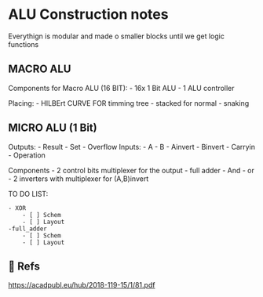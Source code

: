 # ALU Construction notes

Everythign is modular and made o smaller blocks until we get logic functions


## MACRO ALU

Components for Macro ALU (16 BIT):
	- 16x 1 Bit ALU
	- 1 ALU controller 

Placing:
	- HILBErt CURVE FOR timming tree
	- stacked for normal
	- snaking


## MICRO ALU (1 Bit)

Outputs:
	- Result
	- Set
	- Overflow
Inputs:
	- A
	- B
	- Ainvert
	- Binvert
	- Carryin
	- Operation

Components
	- 2 control bits multiplexer for the output
	- full adder
	- And
	- or
	- 2 inverters with multiplexer for (A,B)invert


TO DO LIST:

	- XOR 
		- [ ] Schem
		- [ ] Layout
	-full_adder
		- [ ] Schem
		- [ ] Layout
## 📓 Refs	
https://acadpubl.eu/hub/2018-119-15/1/81.pdf
 
